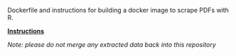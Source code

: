 Dockerfile and instructions for building a docker image to scrape PDFs with R.

**[Instructions](https://virginiaequitycenter.github.io/docker/instructions)**

*Note: please do not merge any extracted data back into this repository* 
